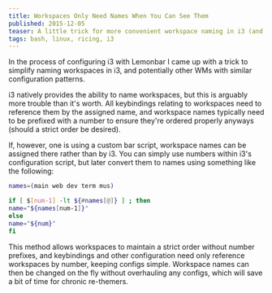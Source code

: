 ```yaml
---
title: Workspaces Only Need Names When You Can See Them
published: 2015-12-05
teaser: A little trick for more convenient workspace naming in i3 (and potentially other WMs).
tags: bash, linux, ricing, i3
---
```


In the process of configuring i3 with Lemonbar I came up with a trick to simplify naming workspaces in i3, and potentially other WMs with similar configuration patterns.

i3 natively provides the ability to name workspaces, but this is arguably more trouble than it's worth. All keybindings relating to workspaces need to reference them by the assigned name, and workspace names typically need to be prefixed with a number to  ensure they're ordered properly anyways (should a strict order be desired).

If, however, one is using a custom bar script, workspace names can be assigned there rather than by i3. You can simply use numbers within i3's configuration script, but later convert them to names using something like the following:

```Bash
names=(main web dev term mus)

if [ $[num-1] -lt ${#names[@]} ] ; then
name="${names[num-1]}"
else
name="${num}"
fi
```

This method allows workspaces to maintain a strict order without number prefixes, and keybindings and other configuration need only reference workspaces by  number, keeping configs simple. Workspace names can then be changed on the fly without        overhauling any configs, which will save a bit of time for chronic re-themers.
